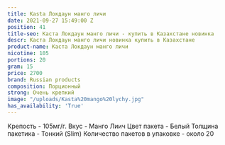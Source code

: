 ```yaml
---
title: Kasta Локдаун манго личи
date: 2021-09-27 15:49:00 Z
position: 41
title-seo: Каста Локдаун манго личи - купить в Казахстане новинка
descr: Каста Локдаун манго личи новинка купить в Казахстане
product-name: Каста Локдаун манго личи
nicotine: 105
portions: 20
gram: 15
price: 2700
brand: Russian products
composition: Порционный
strong: Очень крепкий
image: "/uploads/Kasta%20mango%20lychy.jpg"
has_availability: 'True'
---
```


Крепость - 105мг/г.
Вкус - Манго Лиич
Цвет пакета - Белый
Толщина пакетика - Тонкий (Slim)
Количество пакетов в упаковке - около 20
